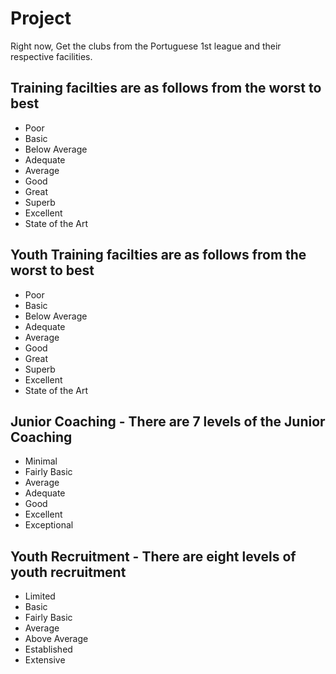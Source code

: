 # Project
Right now, Get the clubs from the Portuguese 1st league and their respective facilities.

## Training facilties are as follows from the worst to best
* Poor
* Basic
* Below Average
* Adequate
* Average
* Good
* Great
* Superb
* Excellent
* State of the Art

## Youth Training facilties are as follows from the worst to best
* Poor
* Basic
* Below Average
* Adequate
* Average
* Good
* Great
* Superb
* Excellent
* State of the Art

## Junior Coaching - There are 7 levels of the Junior Coaching
* Minimal
* Fairly Basic
* Average
* Adequate
* Good
* Excellent
* Exceptional

## Youth Recruitment - There are eight levels of youth recruitment
* Limited
* Basic
* Fairly Basic
* Average
* Above Average
* Established
* Extensive
